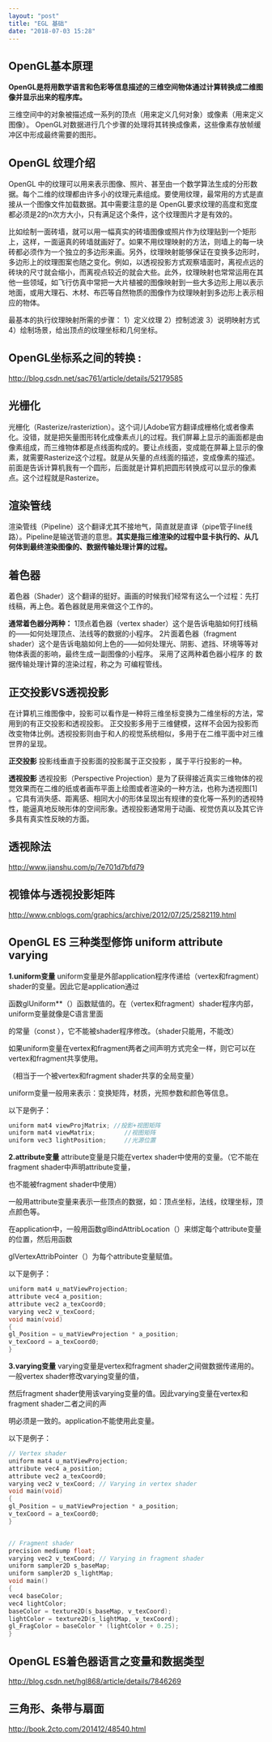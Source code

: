 ```yaml
---
layout: "post"
title: "EGL 基础"
date: "2018-07-03 15:28"
---
```


## **OpenGL基本原理**

**OpenGL是将用数学语言和色彩等信息描述的三维空间物体通过计算转换成二维图像并显示出来的程序库。**

三维空间中的对象被描述成一系列的顶点（用来定义几何对象）或像素（用来定义图像）。
OpenGL对数据进行几个步骤的处理将其转换成像素，这些像素存放帧缓冲区中形成最终需要的图形。

## **OpenGL 纹理介绍**

OpenGL 中的纹理可以用来表示图像、照片、甚至由一个数学算法生成的分形数据。每个二维的纹理都由许多小的纹理元素组成。要使用纹理，最常用的方式是直接从一个图像文件加载数据。其中需要注意的是 OpenGL要求纹理的高度和宽度都必须是2的n次方大小，只有满足这个条件，这个纹理图片才是有效的。

比如绘制一面砖墙，就可以用一幅真实的砖墙图像或照片作为纹理贴到一个矩形上，这样，一面逼真的砖墙就画好了。如果不用纹理映射的方法，则墙上的每一块砖都必须作为一个独立的多边形来画。另外，纹理映射能够保证在变换多边形时，多边形上的纹理图案也随之变化。例如，以透视投影方式观察墙面时，离视点远的砖块的尺寸就会缩小，而离视点较近的就会大些。此外，纹理映射也常常运用在其他一些领域，如飞行仿真中常把一大片植被的图像映射到一些大多边形上用以表示地面，或用大理石、木材、布匹等自然物质的图像作为纹理映射到多边形上表示相应的物体。

最基本的执行纹理映射所需的步骤：
1）定义纹理
2）控制滤波
3）说明映射方式
4）绘制场景，给出顶点的纹理坐标和几何坐标。

## **OpenGL坐标系之间的转换 :**

http://blog.csdn.net/sac761/article/details/52179585

## **光栅化**

光栅化（Rasterize/rasteriztion）。这个词儿Adobe官方翻译成栅格化或者像素化。没错，就是把矢量图形转化成像素点儿的过程。我们屏幕上显示的画面都是由像素组成，而三维物体都是点线面构成的。要让点线面，变成能在屏幕上显示的像素，就需要Rasterize这个过程。就是从矢量的点线面的描述，变成像素的描述。前面是告诉计算机我有一个圆形，后面就是计算机把圆形转换成可以显示的像素点。这个过程就是Rasterize。

## **渲染管线**

渲染管线（Pipeline）这个翻译尤其不接地气，简直就是直译（pipe管子line线路）。Pipeline是输送管道的意思。**其实是指三维渲染的过程中显卡执行的、从几何体到最终渲染图像的、数据传输处理计算的过程。**

## **着色器**

着色器（Shader）这个翻译的挺好。画画的时候我们经常有这么一个过程：先打线稿，再上色。着色器就是用来做这个工作的。

**通常着色器分两种：**
1顶点着色器（vertex shader）这个是告诉电脑如何打线稿的——如何处理顶点、法线等的数据的小程序。
2片面着色器（fragment shader）这个是告诉电脑如何上色的——如何处理光、阴影、遮挡、环境等等对物体表面的影响，最终生成一副图像的小程序。
采用了这两种着色器小程序 的 数据传输处理计算的渲染过程，称之为 可编程管线。

## **正交投影VS透视投影**

在计算机三维图像中，投影可以看作是一种将三维坐标变换为二维坐标的方法，常用到的有正交投影和透视投影。
正交投影多用于三维健模，这样不会因为投影而改变物体比例。透视投影则由于和人的视觉系统相似，多用于在二维平面中对三维世界的呈现。

**正交投影**
投影线垂直于投影面的投影属于正交投影 ，属于平行投影的一种。

**透视投影**
透视投影（Perspective Projection）是为了获得接近真实三维物体的视觉效果而在二维的纸或者画布平面上绘图或者渲染的一种方法，也称为透视图[1] 。它具有消失感、距离感、相同大小的形体呈现出有规律的变化等一系列的透视特性，能逼真地反映形体的空间形象。透视投影通常用于动画、视觉仿真以及其它许多具有真实性反映的方面。

## **透视除法**

http://www.jianshu.com/p/7e701d7bfd79

## **视锥体与透视投影矩阵**

http://www.cnblogs.com/graphics/archive/2012/07/25/2582119.html

## **OpenGL ES 三种类型修饰 uniform attribute varying**

**1.uniform变量**
uniform变量是外部application程序传递给（vertex和fragment）shader的变量。因此它是application通过

函数glUniform**（）函数赋值的。在（vertex和fragment）shader程序内部，uniform变量就像是C语言里面

的常量（const ），它不能被shader程序修改。（shader只能用，不能改）

如果uniform变量在vertex和fragment两者之间声明方式完全一样，则它可以在vertex和fragment共享使用。

（相当于一个被vertex和fragment shader共享的全局变量）

uniform变量一般用来表示：变换矩阵，材质，光照参数和颜色等信息。

以下是例子：


```c
uniform mat4 viewProjMatrix; //投影+视图矩阵
uniform mat4 viewMatrix;        //视图矩阵
uniform vec3 lightPosition;     //光源位置
```

**2.attribute变量**
attribute变量是只能在vertex shader中使用的变量。（它不能在fragment shader中声明attribute变量，

也不能被fragment shader中使用）

一般用attribute变量来表示一些顶点的数据，如：顶点坐标，法线，纹理坐标，顶点颜色等。

在application中，一般用函数glBindAttribLocation（）来绑定每个attribute变量的位置，然后用函数

glVertexAttribPointer（）为每个attribute变量赋值。

以下是例子：


```c
uniform mat4 u_matViewProjection;
attribute vec4 a_position;
attribute vec2 a_texCoord0;
varying vec2 v_texCoord;
void main(void)
{
gl_Position = u_matViewProjection * a_position;
v_texCoord = a_texCoord0;
}
```

**3.varying变量**
varying变量是vertex和fragment shader之间做数据传递用的。一般vertex shader修改varying变量的值，

然后fragment shader使用该varying变量的值。因此varying变量在vertex和fragment shader二者之间的声

明必须是一致的。application不能使用此变量。

以下是例子：


```c
// Vertex shader
uniform mat4 u_matViewProjection;
attribute vec4 a_position;
attribute vec2 a_texCoord0;
varying vec2 v_texCoord; // Varying in vertex shader
void main(void)
{
gl_Position = u_matViewProjection * a_position;
v_texCoord = a_texCoord0;
}


// Fragment shader
precision mediump float;
varying vec2 v_texCoord; // Varying in fragment shader
uniform sampler2D s_baseMap;
uniform sampler2D s_lightMap;
void main()
{
vec4 baseColor;
vec4 lightColor;
baseColor = texture2D(s_baseMap, v_texCoord);
lightColor = texture2D(s_lightMap, v_texCoord);
gl_FragColor = baseColor * (lightColor + 0.25);
}
```

## **OpenGL ES着色器语言之变量和数据类型**

http://blog.csdn.net/hgl868/article/details/7846269

## **三角形、条带与扇面**

http://book.2cto.com/201412/48540.html
